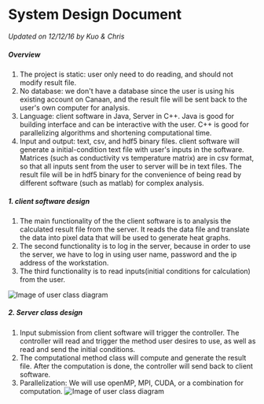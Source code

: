 # System Design Document
_Updated on 12/12/16 by Kuo & Chris_

##### Overview
1. The project is static: user only need to do reading, and should not modify result file.
2. No database: we don't have a database since the user is using his existing account on Canaan, and the result file will be sent back to the user's own computer for analysis.
3. Language: client software in Java, Server in C++. Java is good for building interface and can be interactive with the user. C++ is good for parallelizing algorithms and shortening computational time.
4. Input and output: text, csv, and hdf5 binary files. client software will generate a initial-condition text file with user's inputs in the software. Matrices (such as conductivity vs temperature matrix) are in csv format, so that all inputs sent from the user to server will be in text files. The result file will be in hdf5 binary for the convenience of being read by different software (such as matlab) for complex analysis.

##### 1. client software design
1. The main functionality of the the client software is to analysis the calculated result file from the server. It reads the data file and translate the data into pixel data that will be used to generate heat graphs.
2. The second functionality is to log in the server, because in order to use the server, we have to log in using user name, password and the ip address of the workstation.
3. The third functionality is to read inputs(initial conditions for calculation) from the user.

![Image of user class diagram](diagrams/classDiagram_user.png)
##### 2. Server class design
1. Input submission from client software will trigger the controller. The controller will read and trigger the method user desires to use, as well as read and send the initial conditions.
2. The computational method class will compute and generate the result file. After the computation is done, the controller will send back to client software.
3. Parallelization: We will use openMP, MPI, CUDA, or a combination for computation.
![Image of user class diagram](diagrams/classDiagram_server.png)
